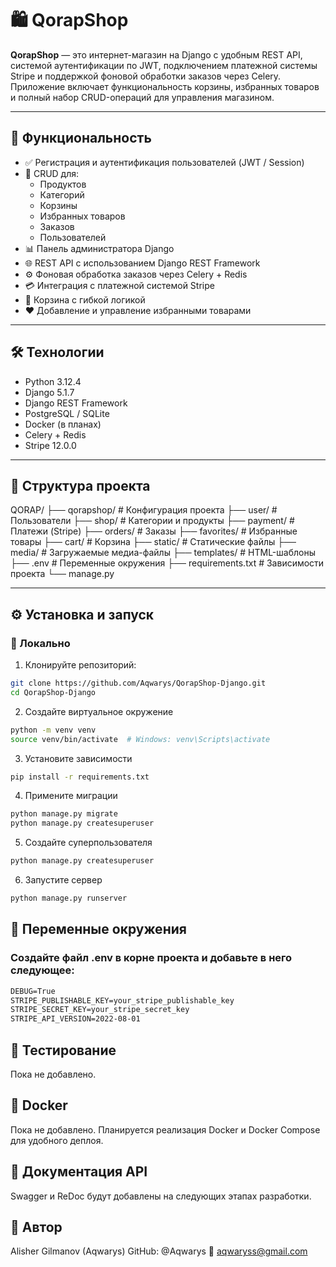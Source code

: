 # 🛍️ QorapShop

**QorapShop** — это интернет-магазин на Django с удобным REST API, системой аутентификации по JWT, подключением платежной системы Stripe и поддержкой фоновой обработки заказов через Celery. Приложение включает функциональность корзины, избранных товаров и полный набор CRUD-операций для управления магазином.

---

## 🚀 Функциональность

- ✅ Регистрация и аутентификация пользователей (JWT / Session)
- 📁 CRUD для:
  - Продуктов
  - Категорий
  - Корзины
  - Избранных товаров
  - Заказов
  - Пользователей
- 📊 Панель администратора Django
- 🌐 REST API с использованием Django REST Framework
- ⚙️ Фоновая обработка заказов через Celery + Redis
- 💳 Интеграция с платежной системой Stripe
- 🛒 Корзина с гибкой логикой
- ❤️ Добавление и управление избранными товарами

---

## 🛠️ Технологии

- Python 3.12.4
- Django 5.1.7
- Django REST Framework
- PostgreSQL / SQLite
- Docker (в планах)
- Celery + Redis
- Stripe 12.0.0

---

## 📂 Структура проекта

QORAP/
├── qorapshop/ # Конфигурация проекта
├── user/ # Пользователи
├── shop/ # Категории и продукты
├── payment/ # Платежи (Stripe)
├── orders/ # Заказы
├── favorites/ # Избранные товары
├── cart/ # Корзина
├── static/ # Статические файлы
├── media/ # Загружаемые медиа-файлы
├── templates/ # HTML-шаблоны
├── .env # Переменные окружения
├── requirements.txt # Зависимости проекта
└── manage.py


---

## ⚙️ Установка и запуск

### 🔧 Локально

1. Клонируйте репозиторий:

```bash
git clone https://github.com/Aqwarys/QorapShop-Django.git
cd QorapShop-Django
```
2. Создайте виртуальное окружение
```bash
python -m venv venv
source venv/bin/activate  # Windows: venv\Scripts\activate
```
3. Установите зависимости
```bash
pip install -r requirements.txt
```
4. Примените миграции
```bash
python manage.py migrate
python manage.py createsuperuser
```
5. Создайте суперпользователя
```bash
python manage.py createsuperuser
```
6. Запустите сервер
```bash
python manage.py runserver
```

## 🔑 Переменные окружения
### Создайте файл .env в корне проекта и добавьте в него следующее:
```txt
DEBUG=True
STRIPE_PUBLISHABLE_KEY=your_stripe_publishable_key
STRIPE_SECRET_KEY=your_stripe_secret_key
STRIPE_API_VERSION=2022-08-01
```

## 🧪 Тестирование
Пока не добавлено.

## 🐳 Docker
Пока не добавлено. Планируется реализация Docker и Docker Compose для удобного деплоя.

## 📑 Документация API
Swagger и ReDoc будут добавлены на следующих этапах разработки.

## 👤 Автор
Alisher Gilmanov (Aqwarys)
GitHub: @Aqwarys
📧 aqwaryss@gmail.com
